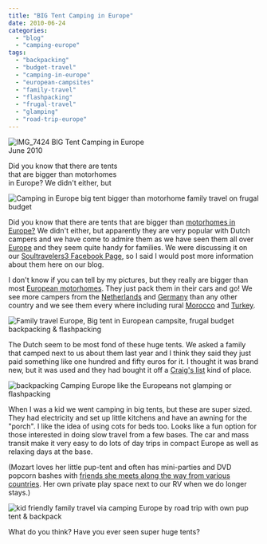 ```yaml
---
title: "BIG Tent Camping in Europe"
date: 2010-06-24
categories: 
  - "blog"
  - "camping-europe"
tags: 
  - "backpacking"
  - "budget-travel"
  - "camping-in-europe"
  - "european-campsites"
  - "family-travel"
  - "flashpacking"
  - "frugal-travel"
  - "glamping"
  - "road-trip-europe"
---
```


 ![IMG_7424](https://pub-ac94b3f306b24c0dba4238943c97f2e1.r2.dev/6a00e5502a950788330133f17f62c2970b.jpg) BIG Tent Camping in Europe  
June 2010

Did you know that there are tents  
that are bigger than motorhomes  
in Europe? We didn't either, but 

<!--more-->

![Camping in Europe big tent bigger than motorhome family travel on frugal budget](https://pub-ac94b3f306b24c0dba4238943c97f2e1.r2.dev/6a00e5502a95078833013484a733c5970c.jpg)  

Did you know that there are tents that are bigger than [motorhomes in Europe?](http://soultravelers3new.local/2010/05/camping-europe-in-a-motorhome-rv-5-best-sites-roadtrip-europe-family-travel-budget-best-price.html) We didn't either, but apparently they are very popular with Dutch campers and we have come to admire them as we have seen them all over [Europe](http://en.wikipedia.org/wiki/Europe) and they seem quite handy for families. We were discussing it on our [Soultravelers3 Facebook Page](http://www.facebook.com/pages/Soultravelers3com-Around-the-World-Family-Travel-Education-Adventure/185105005187?ref=search), so I said I would post more information about them here on our blog.  
  
I don't know if you can tell by my pictures, but they really are bigger than most [European motorhomes](http://soultravelers3new.local/2010/05/camping-europe-in-a-motorhome-rv-5-best-sites-roadtrip-europe-family-travel-budget-best-price.html). They just pack them in their cars and go! We see more campers from the [Netherlands](http://soultravelers3new.local/2006/09/windmills-insid.html) and [Germany](http://soultravelers3new.local/2009/05/family-travel-photo-germany-romantic-road.html) than any other country and we see them every where including rural [Morocco](http://soultravelers3new.local/2007/04/morocco-reflect.html#more) and [Turkey](http://soultravelers3new.local/2007/07/turkey-tree-hou.html). 

![Family travel Europe, Big tent in European campsite, frugal budget backpacking & flashpacking](https://pub-ac94b3f306b24c0dba4238943c97f2e1.r2.dev/6a00e5502a95078833013484a7351c970c.jpg)  
  
  
The Dutch seem to be most fond of these huge tents. We asked a family that camped next to us about them last year and I think they said they just paid something like one hundred and fifty euros for it. I thought it was brand new, but it was used and they had bought it off a [Craig's list](http://en.wikipedia.org/wiki/Craigslist) kind of place. 

![backpacking Camping Europe like the Europeans not glamping or flashpacking](https://pub-ac94b3f306b24c0dba4238943c97f2e1.r2.dev/6a00e5502a950788330133f17f6563970b.jpg)  
  
  
When I was a kid we went camping in big tents, but these are super sized. They had electricity and set up little kitchens and have an awning for the "porch". I like the idea of using cots for beds too. Looks like a fun option for those interested in doing slow travel from a few bases. The car and mass transit make it very easy to do lots of day trips in compact Europe as well as relaxing days at the base.

(Mozart loves her little pup-tent and often has mini-parties and DVD popcorn bashes with [friends she meets along the way from various countries](http://soultravelers3new.local/2009/06/questions-answers-about-soultravelers3-family-travel.html). Her own private play space next to our RV when we do longer stays.)

![kid friendly family travel via camping Europe by road trip with own pup tent & backpack](https://pub-ac94b3f306b24c0dba4238943c97f2e1.r2.dev/6a00e5502a950788330133f17f6881970b.jpg)  

  
What do you think? Have you ever seen super huge tents?
